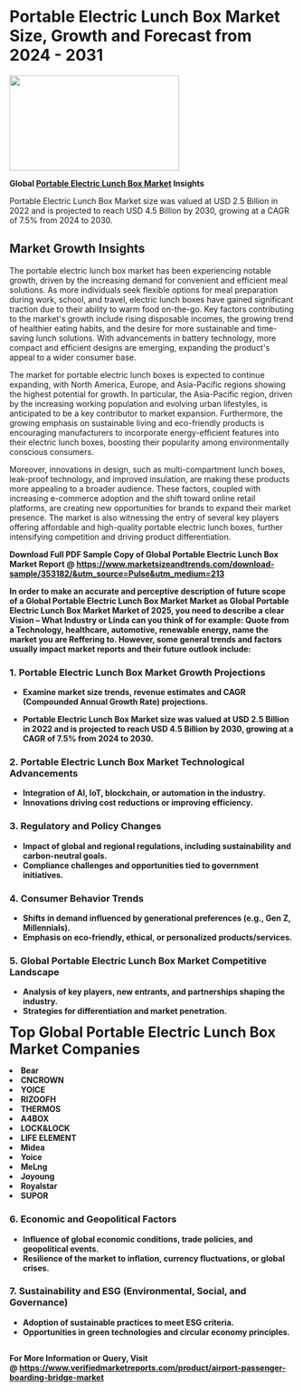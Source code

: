 <H1>Portable Electric Lunch Box Market Size, Growth and Forecast from 2024 - 2031</H1><img class="aligncenter size-medium wp-image-584254" src="https://thirdeyenews.in/wp-content/uploads/2024/09/Global-Market-Research-300x168.jpeg" alt="" width="300" height="168" /><p><strong>Global&nbsp;<a href="https://www.marketsizeandtrends.com/download-sample/353182/&amp;utm_source=Pulse&amp;utm_medium=213">Portable Electric Lunch Box Market</a> Insights</strong></p><p>Portable Electric Lunch Box Market size was valued at USD 2.5 Billion in 2022 and is projected to reach USD 4.5 Billion by 2030, growing at a CAGR of 7.5% from 2024 to 2030.</p><p><h2>Market Growth Insights</h2> <p>The portable electric lunch box market has been experiencing notable growth, driven by the increasing demand for convenient and efficient meal solutions. As more individuals seek flexible options for meal preparation during work, school, and travel, electric lunch boxes have gained significant traction due to their ability to warm food on-the-go. Key factors contributing to the market's growth include rising disposable incomes, the growing trend of healthier eating habits, and the desire for more sustainable and time-saving lunch solutions. With advancements in battery technology, more compact and efficient designs are emerging, expanding the product's appeal to a wider consumer base.</p> <p><strong></strong></p> <p>The market for portable electric lunch boxes is expected to continue expanding, with North America, Europe, and Asia-Pacific regions showing the highest potential for growth. In particular, the Asia-Pacific region, driven by the increasing working population and evolving urban lifestyles, is anticipated to be a key contributor to market expansion. Furthermore, the growing emphasis on sustainable living and eco-friendly products is encouraging manufacturers to incorporate energy-efficient features into their electric lunch boxes, boosting their popularity among environmentally conscious consumers.</p> <p>Moreover, innovations in design, such as multi-compartment lunch boxes, leak-proof technology, and improved insulation, are making these products more appealing to a broader audience. These factors, coupled with increasing e-commerce adoption and the shift toward online retail platforms, are creating new opportunities for brands to expand their market presence. The market is also witnessing the entry of several key players offering affordable and high-quality portable electric lunch boxes, further intensifying competition and driving product differentiation.</p> <p><strong></p><p><span class=""><strong>Download Full PDF Sample Copy of Global Portable Electric Lunch Box Market Report</strong> @ <a href="https://www.marketsizeandtrends.com/download-sample/353182/&amp;utm_source=Pulse&amp;utm_medium=213" target="_blank">https://www.marketsizeandtrends.com/download-sample/353182/&amp;utm_source=Pulse&amp;utm_medium=213</a></span></p><p>In order to make an accurate and perceptive description of future scope of a Global&nbsp;Portable Electric Lunch Box Market Market as Global&nbsp;Portable Electric Lunch Box Market Market of 2025, you need to describe a clear Vision &ndash; What Industry or Linda can you think of for example: Quote from a Technology, healthcare, automotive, renewable energy, name the market you are Reffering to. However, some general trends and factors usually impact market reports and their future outlook include:</p><h3>1.&nbsp;<strong>Portable Electric Lunch Box Market Growth Projections</strong></h3><ul><li>Examine market size trends, revenue estimates and CAGR (Compounded Annual Growth Rate) projections.</li><li><p>Portable Electric Lunch Box Market size was valued at USD 2.5 Billion in 2022 and is projected to reach USD 4.5 Billion by 2030, growing at a CAGR of 7.5% from 2024 to 2030.</p></li></ul><h3>2.&nbsp;<strong>Portable Electric Lunch Box Market Technological Advancements</strong></h3><ul><li>Integration of AI, IoT, blockchain, or automation in the industry.</li><li>Innovations driving cost reductions or improving efficiency.</li></ul><h3>3.&nbsp;<strong>Regulatory and Policy Changes</strong></h3><ul><li>Impact of global and regional regulations, including sustainability and carbon-neutral goals.</li><li>Compliance challenges and opportunities tied to government initiatives.</li></ul><h3>4.&nbsp;<strong>Consumer Behavior Trends</strong></h3><ul><li>Shifts in demand influenced by generational preferences (e.g., Gen Z, Millennials).</li><li>Emphasis on eco-friendly, ethical, or personalized products/services.</li></ul><h3>5.&nbsp;<strong>Global Portable Electric Lunch Box Market Competitive Landscape</strong></h3><ul><li>Analysis of key players, new entrants, and partnerships shaping the industry.</li><li>Strategies for differentiation and market penetration.</li></ul><p data-pm-slice="1 1 []"><span style="color: inherit; font-family: inherit; font-size: 25px;">Top Global Portable Electric Lunch Box Market Companies</span></p><div class="" data-test-id=""><p><li>Bear</li><li> CNCROWN</li><li> YOICE</li><li> RIZOOFH</li><li> THERMOS</li><li> A4BOX</li><li> LOCK&LOCK</li><li> LIFE ELEMENT</li><li> Midea</li><li> Yoice</li><li> MeLng</li><li> Joyoung</li><li> Royalstar</li><li> SUPOR</li></p></div><h3>6.&nbsp;<strong>Economic and Geopolitical Factors</strong></h3><ul><li>Influence of global economic conditions, trade policies, and geopolitical events.</li><li>Resilience of the market to inflation, currency fluctuations, or global crises.</li></ul><h3>7.&nbsp;<strong>Sustainability and ESG (Environmental, Social, and Governance)</strong></h3><ul><li>Adoption of sustainable practices to meet ESG criteria.</li><li>Opportunities in green technologies and circular economy principles.</li></ul><h2><strong style="font-size: 14px;">For More Information or Query, Visit @&nbsp;</strong><a style="background-color: #ffffff; font-size: 14px;" href="https://www.marketsizeandtrends.com/report/portable-electric-lunch-box-market/" target="_blank">https://www.verifiedmarketreports.com/product/airport-passenger-boarding-bridge-market</a></h2>
